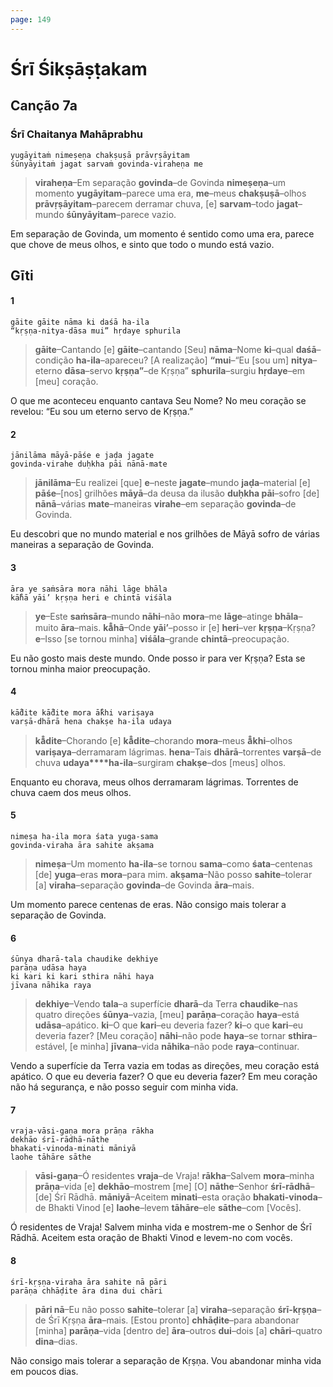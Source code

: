 ```yaml
---
page: 149
---
```


# Śrī Śikṣāṣṭakam

## Canção 7a

### Śrī Chaitanya Mahāprabhu

    yugāyitaṁ nimeṣeṇa chakṣuṣā prāvṛṣāyitam
    śūnyāyitaṁ jagat sarvaṁ govinda-viraheṇa me

> **viraheṇa**–Em separação **govinda**–de Govinda **nimeṣeṇa**–um momento **yugāyitam**–parece uma era, **me**–meus **chakṣuṣā**–olhos **prāvṛṣāyitam**–parecem derramar chuva, [e] **sarvam**–todo **jagat**–mundo **śūnyāyitam**–parece vazio.

Em separação de Govinda, um momento é sentido como uma era, parece que chove de meus olhos, e sinto que todo o mundo está vazio.

## Gīti

#### 1

    gāite gāite nāma ki daśā ha-ila
    “kṛṣṇa-nitya-dāsa mui” hṛdaye sphurila

> **gāite**–Cantando [e] **gāite**–cantando [Seu] **nāma**–Nome **ki**–qual **daśā**–condição **ha-ila**–apareceu? [A realização] **“mui**–“Eu [sou um] **nitya**–eterno **dāsa**–servo **kṛṣṇa”**–de Kṛṣṇa” **sphurila**–surgiu **hṛdaye**–em [meu] coração.

O que me aconteceu enquanto cantava Seu Nome? No meu coração se revelou: “Eu sou um eterno servo de Kṛṣṇa.”

#### 2

    jānilāma māyā-pāśe e jaḍa jagate
    govinda-virahe duḥkha pāi nānā-mate

> **jānilāma**–Eu realizei [que] **e**–neste **jagate**–mundo **jaḍa**–material [e] **pāśe**–[nos] grilhões **māyā**–da deusa da ilusão **duḥkha pāi**–sofro [de] **nānā**–várias **mate**–maneiras **virahe**–em separação **govinda**–de Govinda.

Eu descobri que no mundo material e nos grilhões de Māyā sofro de várias maneiras a separação de Govinda.

#### 3

    āra ye saṁsāra mora nāhi lāge bhāla
    kā̐hā yāi’ kṛṣṇa heri e chintā viśāla

> **ye**–Este **saṁsāra**–mundo **nāhi**–não **mora**–me **lāge**–atinge **bhāla**–muito **āra**–mais. **kā̐hā**–Onde **yāi’**–posso ir [e] **heri**–ver **kṛṣṇa**–Kṛṣṇa? **e**–Isso [se tornou minha] **viśāla**–grande **chintā**–preocupação.

Eu não gosto mais deste mundo. Onde posso ir para ver Kṛṣṇa? Esta se tornou minha maior preocupação.

#### 4

    kā̐dite kā̐dite mora ā̐khi variṣaya
    varṣā-dhārā hena chakṣe ha-ila udaya

> **kā̐dite**–Chorando [e] **kā̐dite**–chorando **mora**–meus **ā̐khi**–olhos **variṣaya**–derramaram lágrimas. **hena**–Tais **dhārā**–torrentes **varṣā**–de chuva **udaya****ha-ila**–surgiram **chakṣe**–dos [meus] olhos.

Enquanto eu chorava, meus olhos derramaram lágrimas. Torrentes de chuva caem dos meus olhos.

#### 5

    nimeṣa ha-ila mora śata yuga-sama
    govinda-viraha āra sahite akṣama

> **nimeṣa**–Um momento **ha-ila**–se tornou **sama**–como **śata**–centenas [de] **yuga**–eras **mora**–para mim. **akṣama**–Não posso **sahite**–tolerar [a] **viraha**–separação **govinda**–de Govinda **āra**–mais.

Um momento parece centenas de eras. Não consigo mais tolerar a separação de Govinda.

#### 6

    śūnya dharā-tala chaudike dekhiye
    parāṇa udāsa haya
    ki kari ki kari sthira nāhi haya
    jīvana nāhika raya

> **dekhiye**–Vendo **tala**–a superfície **dharā**–da Terra **chaudike**–nas quatro direções **śūnya**–vazia, [meu] **parāṇa**–coração **haya**–está **udāsa**–apático. **ki**–O que **kari**–eu deveria fazer? **ki**–o que **kari**–eu deveria fazer? [Meu coração] **nāhi**–não pode **haya**–se tornar **sthira**–estável, [e minha] **jīvana**–vida **nāhika**–não pode **raya**–continuar.

Vendo a superfície da Terra vazia em todas as direções, meu coração está apático. O que eu deveria fazer? O que eu deveria fazer? Em meu coração não há segurança, e não posso seguir com minha vida.

#### 7

    vraja-vāsi-gaṇa mora prāṇa rākha
    dekhāo śrī-rādhā-nāthe
    bhakati-vinoda-minati māniyā
    laohe tāhāre sāthe

> **vāsi-gaṇa**–Ó residentes **vraja**–de Vraja! **rākha**–Salvem **mora**–minha **prāṇa**–vida [e] **dekhāo**–mostrem [me] [O] **nāthe**–Senhor **śrī-rādhā**–[de] Śrī Rādhā. **māniyā**–Aceitem **minati**–esta oração **bhakati-vinoda**–de Bhakti Vinod [e] **laohe**–levem **tāhāre**–ele **sāthe**–com [Vocês].

Ó residentes de Vraja! Salvem minha vida e mostrem-me o Senhor de Śrī Rādhā. Aceitem esta oração de Bhakti Vinod e levem-no com vocês.

#### 8

    śrī-kṛṣṇa-viraha āra sahite nā pāri
    parāṇa chhāḍite āra dina dui chāri

> **pāri nā**–Eu não posso **sahite**–tolerar [a] **viraha**–separação **śrī-kṛṣṇa**–de Śrī Kṛṣṇa **āra**–mais. [Estou pronto] **chhāḍite**–para abandonar [minha] **parāṇa**–vida [dentro de] **āra**–outros **dui**–dois [a] **chāri**–quatro **dina**–dias.

Não consigo mais tolerar a separação de Kṛṣṇa. Vou abandonar minha vida em poucos dias.

